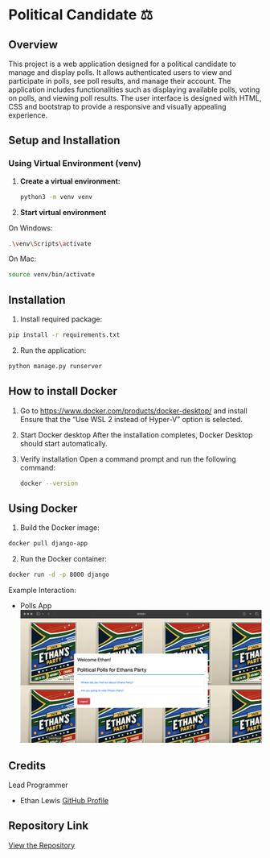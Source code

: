 # Political Candidate ⚖️

## Overview
This project is a web application designed for a political candidate to manage and display polls. It allows authenticated users to view and participate in polls, see poll results, and manage their account. The application includes functionalities such as displaying available polls, voting on polls, and viewing poll results. The user interface is designed with HTML, CSS and bootstrap to provide a responsive and visually appealing experience.

## Setup and Installation

### Using Virtual Environment (venv)

1. **Create a virtual environment:**
   ```sh
   python3 -m venv venv

2. **Start virtual environment**

On Windows:
   ```sh
   .\venv\Scripts\activate
   ```

On Mac:
   ```sh
   source venv/bin/activate
   ```

## Installation
 1. Install required package:
 ```sh
pip install -r requirements.txt
```

 2. Run the application:
```sh
python manage.py runserver
```

## How to install Docker
   1. Go to https://www.docker.com/products/docker-desktop/ and install
      	Ensure that the “Use WSL 2 instead of Hyper-V” option is selected.
      
   3. Start Docker desktop
      After the installation completes, Docker Desktop should start automatically.
      
   5. Verify installation
      Open a command prompt and run the following command:
      ```sh
      docker --version
      ```

## Using Docker

  1. Build the Docker image:
   ```sh
   docker pull django-app
   ```
  2.  Run the Docker container:
   ```sh
   docker run -d -p 8000 django
   ```

Example Interaction:
- Polls App
  ![Home Page Screenshot](images/homepage.png)

## Credits

Lead Programmer

- Ethan Lewis [GitHub Profile](https://github.com/ethanlewis938/)

## Repository Link

[View the Repository](https://github.com/ethanlewis938/politicalCandidate/)
